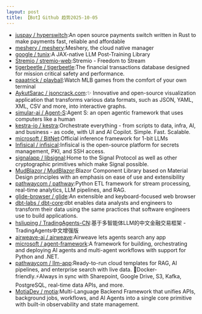 ```yaml
---
layout: post
title: 【Bot】Github 趋势2025-10-05
---
```


* [juspay / hyperswitch](https://github.com/juspay/hyperswitch):An open source payments switch written in Rust to make payments fast, reliable and affordable
* [meshery / meshery](https://github.com/meshery/meshery):Meshery, the cloud native manager
* [google / tunix](https://github.com/google/tunix):A JAX-native LLM Post-Training Library
* [Stremio / stremio-web](https://github.com/Stremio/stremio-web):Stremio - Freedom to Stream
* [tigerbeetle / tigerbeetle](https://github.com/tigerbeetle/tigerbeetle):The financial transactions database designed for mission critical safety and performance.
* [paaatrick / playball](https://github.com/paaatrick/playball):Watch MLB games from the comfort of your own terminal
* [AykutSarac / jsoncrack.com](https://github.com/AykutSarac/jsoncrack.com):✨ Innovative and open-source visualization application that transforms various data formats, such as JSON, YAML, XML, CSV and more, into interactive graphs.
* [simular-ai / Agent-S](https://github.com/simular-ai/Agent-S):Agent S: an open agentic framework that uses computers like a human
* [kestra-io / kestra](https://github.com/kestra-io/kestra):Orchestrate everything - from scripts to data, infra, AI, and business - as code, with UI and AI Copilot. Simple. Fast. Scalable.
* [microsoft / BitNet](https://github.com/microsoft/BitNet):Official inference framework for 1-bit LLMs
* [Infisical / infisical](https://github.com/Infisical/infisical):Infisical is the open-source platform for secrets management, PKI, and SSH access.
* [signalapp / libsignal](https://github.com/signalapp/libsignal):Home to the Signal Protocol as well as other cryptographic primitives which make Signal possible.
* [MudBlazor / MudBlazor](https://github.com/MudBlazor/MudBlazor):Blazor Component Library based on Material Design principles with an emphasis on ease of use and extensibility
* [pathwaycom / pathway](https://github.com/pathwaycom/pathway):Python ETL framework for stream processing, real-time analytics, LLM pipelines, and RAG.
* [glide-browser / glide](https://github.com/glide-browser/glide):An extensible and keyboard-focused web browser
* [dbt-labs / dbt-core](https://github.com/dbt-labs/dbt-core):dbt enables data analysts and engineers to transform their data using the same practices that software engineers use to build applications.
* [hsliuping / TradingAgents-CN](https://github.com/hsliuping/TradingAgents-CN):基于多智能体LLM的中文金融交易框架 - TradingAgents中文增强版
* [airweave-ai / airweave](https://github.com/airweave-ai/airweave):Airweave lets agents search any app
* [microsoft / agent-framework](https://github.com/microsoft/agent-framework):A framework for building, orchestrating and deploying AI agents and multi-agent workflows with support for Python and .NET.
* [pathwaycom / llm-app](https://github.com/pathwaycom/llm-app):Ready-to-run cloud templates for RAG, AI pipelines, and enterprise search with live data. 🐳Docker-friendly.⚡Always in sync with Sharepoint, Google Drive, S3, Kafka, PostgreSQL, real-time data APIs, and more.
* [MotiaDev / motia](https://github.com/MotiaDev/motia):Multi-Language Backend Framework that unifies APIs, background jobs, workflows, and AI Agents into a single core primitive with built-in observability and state management.
